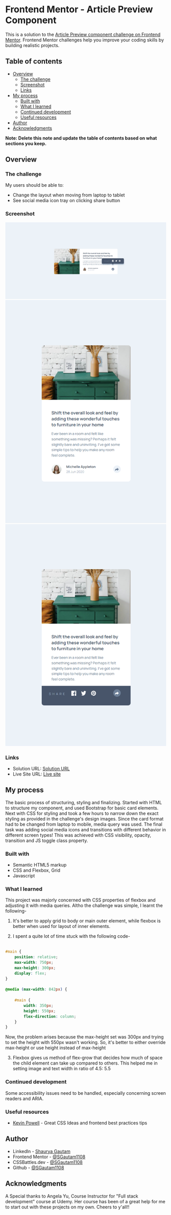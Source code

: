 # Frontend Mentor - Article Preview Component 

This is a solution to the [Article Preview component challenge on Frontend Mentor](https://www.frontendmentor.io/challenges/article-preview-component-dYBN_pYFT). Frontend Mentor challenges help you improve your coding skills by building realistic projects. 

## Table of contents

- [Overview](#overview)
  - [The challenge](#the-challenge)
  - [Screenshot](#screenshot)
  - [Links](#links)
- [My process](#my-process)
  - [Built with](#built-with)
  - [What I learned](#what-i-learned)
  - [Continued development](#continued-development)
  - [Useful resources](#useful-resources)
- [Author](#author)
- [Acknowledgments](#acknowledgments)

**Note: Delete this note and update the table of contents based on what sections you keep.**

## Overview

### The challenge

My users should be able to:

- Change the layout when moving from laptop to tablet
- See social media icon tray on clicking share button

### Screenshot

![](images/Screenshot_1.png)
![](images/Screenshot_2.png)
![](images/Screenshot_3.png)


### Links

- Solution URL: [Solution URL](https://github.com/SGautam1108/Article-Preview-Component)
- Live Site URL: [Live site](https://sgautam1108.github.io/Article-Preview-Component/)

## My process

The basic process of structuring, styling and finalizing.
Started with HTML to structure my component, and used Bootstrap for basic card elements.
Next with CSS for styling and took a few hours to narrow down the exact styling as provided in the challenge's design images.
Since the card format had to be changed from laptop to mobile, media query was used.
The final task was adding social media icons and transitions with different behavior in different screen types!
This was achieved with CSS visibility, opacity, transition and JS toggle class property.

### Built with

- Semantic HTML5 markup
- CSS and Flexbox, Grid
- Javascript

### What I learned

This project was majorly concerned with CSS properties of flexbox and adjusting it with media queries. Altho the challenge was simple, I learnt the following-

1) It's better to apply grid to body or main outer element, while flexbox is better when used for layout of inner elements.

2) I spent a quite lot of time stuck with the following code-

```css

#main {
    position: relative;
    max-width: 750px;
    max-height: 300px;
    display: flex;
}

@media (max-width: 842px) {

    #main {
        width: 350px;
        height: 550px;
        flex-direction: column;
    }
}

```

Now, the problem arises because the max-height set was 300px and trying to set the height with 550px wasn't working. So, it's better to either override max-height or use height instead of max-height

3) Flexbox gives us method of flex-grow that decides how much of space the child element can take up compared to others. This helped me in setting image and text width in ratio of 4.5: 5.5


### Continued development

Some accessibility issues need to be handled, especially concerning screen readers and ARIA.

### Useful resources

- [Kevin Powell](https://www.youtube.com/channel/UCJZv4d5rbIKd4QHMPkcABCw) - Great CSS Ideas and frontend best practices tips


## Author

- LinkedIn - [Shaurya Gautam](https://www.linkedin.com/in/sgautam1108/)
- Frontend Mentor - [@SGautam1108](https://www.frontendmentor.io/profile/SGautam1108)
- CSSBattles.dev - [@SGautam1108](https://cssbattle.dev/player/sgautam1108)
- Github - [@SGautam1108](https://github.com/SGautam1108/)


## Acknowledgments

A Special thanks to Angela Yu, Course Instructor for "Full stack development" course at Udemy. Her course has been of a great help for me to start out with these projects on my own. Cheers to y'all!!
